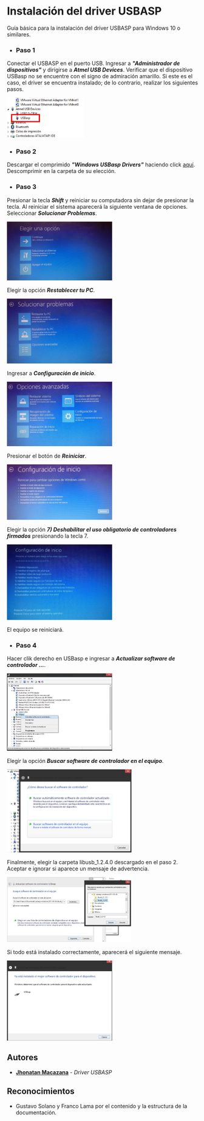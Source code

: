 # Instalación del driver USBASP

Guía básica para la instalación del driver USBASP para Windows 10 o similares.


- ### Paso 1

Conectar el USBASP en el puerto USB. Ingresar a ***"Administrador de dispositivos"*** y dirigirse a ***Atmel USB Devices***. Verificar que el dispositivo USBasp no se encuentre con el signo de admiración amarillo. Si este es el caso, el driver se encuentra instalado; de lo contrario, realizar los siguientes pasos.

<img style="width: 40%;" src="./images/d-i01.JPG" />

- ### Paso 2

Descargar el comprimido ***"Windows USBasp Drivers"*** haciendo click [aquí](https://github.com/electronica-utec/comunidad/raw/master/Embebidos/resources/Windows%20USBasp%20Drivers.zip). Descomprimir en la carpeta de su elección.

- ### Paso 3

Presionar la tecla ***Shift*** y reiniciar su computadora sin dejar de presionar la tecla. Al reiniciar el sistema aparecerá la siguiente ventana de opciones. Seleccionar ***Solucionar Problemas***.

<img style="width: 55%;" src="./images/d-i02.JPG" />

Elegir la opción ***Restablecer tu PC***.

<img style="width: 55%;" src="./images/d-i03.JPG" />

Ingresar a ***Configuración de inicio***.

<img style="width: 55%;" src="./images/d-i04.JPG" />

Presionar el botón de ***Reiniciar***.

<img style="width: 55%;" src="./images/d-i05.JPG" />

Elegir la opción ***7) Deshabilitar el uso obligatorio de controladores firmados*** presionando la tecla 7.

<img style="width: 55%;" src="./images/d-i06.JPG" />

El equipo se reiniciará. 

- ### Paso 4

Hacer clik derecho en USBasp e ingresar a ***Actualizar software de controlador ...***.

<img style="width: 55%;" src="./images/d-i07.JPG" />

Elegir la opción ***Buscar software de controlador en el equipo***.

<img style="width: 65%;" src="./images/d-i08.JPG" />

Finalmente, elegir la carpeta libusb_1.2.4.0 descargado en el paso 2. Aceptar e ignorar si aparece un mensaje de advertencia.

<img style="width: 65%;" src="./images/d-i09.JPG" />

Si todo está instalado correctamente, aparecerá el siguiente mensaje.

<img style="width: 55%;" src="./images/d-i10.JPG" />


## Autores

* [**Jhonatan Macazana**](https://github.com/jhonatanmacazana) - *Driver USBASP*



## Reconocimientos

* Gustavo Solano y Franco Lama por el contenido y la estructura de la documentación.